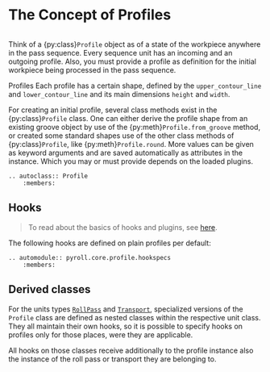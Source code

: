 # The Concept of Profiles

```{py:currentmodule} pyroll.core.profile
```

Think of a {py:class}`Profile` object as of a state of the workpiece anywhere in the pass sequence. Every sequence unit
has an incoming and an outgoing profile. Also, you must provide a profile as definition for the initial workpiece being
processed in the pass sequence.

Profiles Each profile has a certain shape, defined by the `upper_contour_line` and `lower_contour_line` and its main
dimensions `height` and `width`.

For creating an initial profile, several class methods exist in the {py:class}`Profile` class. One can either derive the
profile shape from an existing groove object by use of the {py:meth}`Profile.from_groove` method, or created some
standard shapes use of the other class methods of {py:class}`Profile`, like {py:meth}`Profile.round`. More values can be
given as keyword arguments and are saved automatically as attributes in the instance. Which you may or must provide
depends on the loaded plugins.

```{eval-rst}
.. autoclass:: Profile
    :members:
```

## Hooks

> To read about the basics of hooks and plugins, see [here](plugins.md).

The following hooks are defined on plain profiles per default:

```{eval-rst} 
.. automodule:: pyroll.core.profile.hookspecs
    :members:
```

## Derived classes

For the units types [`RollPass`](units.md#roll-passes) and [`Transport`](units.md#transports), specialized versions of
the `Profile` class are defined as nested classes within the respective unit class. They all maintain their own hooks,
so it is possible to specify hooks on profiles only for those places, were they are applicable.

All hooks on those classes receive additionally to the profile instance also the instance of the roll pass or transport
they are belonging to.